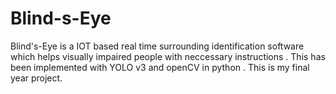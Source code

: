 # Blind-s-Eye
Blind's-Eye is a IOT based real time surrounding identification software which helps visually impaired people with neccessary instructions . This has been implemented with YOLO v3 and openCV in python . This is my final year project.
